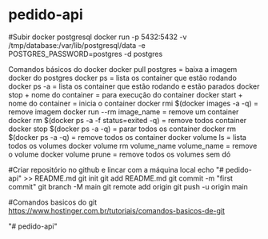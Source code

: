 # pedido-api

#Subir docker postgresql
docker run -p 5432:5432 -v /tmp/database:/var/lib/postgresql/data -e POSTGRES_PASSWORD=postgres -d postgres

Comandos básicos do docker
docker pull postgres = baixa a imagem docker do postgres
docker ps = lista os container que estão rodando
docker ps -a = lista os container que estão rodando e estão parados
docker stop + nome do container = para execução do container
docker start + nome do container = inicia o container
docker rmi $(docker images -a -q) = remove imagem
docker run --rm image_name = remove um container
docker rm $(docker ps -a -f status=exited -q) = remove todos container
docker stop $(docker ps -a -q) = parar todos os container
docker rm $(docker ps -a -q) = remove todos os container
docker volume ls = lista todos os volumes
docker volume rm volume_name volume_name = remove o volume
docker volume prune = remove todos os volumes sem dó

#Criar repositório no github e lincar com a máquina local
echo "# pedido-api" >> README.md
git init
git add README.md
git commit -m "first commit"
git branch -M main
git remote add origin 
git push -u origin main


#Comandos basicos do git
https://www.hostinger.com.br/tutoriais/comandos-basicos-de-git



"# pedido-api" 
